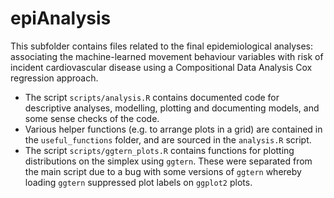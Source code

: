 # epiAnalysis

This subfolder contains files related to the final epidemiological analyses: associating the machine-learned movement behaviour variables with risk of incident cardiovascular disease using a Compositional Data Analysis Cox regression approach.

- The script `scripts/analysis.R` contains documented code for descriptive analyses, modelling, plotting and documenting models, and some sense checks of the code.
- Various helper functions (e.g. to arrange plots in a grid) are contained in the `useful_functions` folder, and are sourced in the `analysis.R` script. 
- The script `scripts/ggtern_plots.R` contains functions for plotting distributions on the simplex using `ggtern`. These were separated from the main script due to a bug with some versions of `ggtern` whereby loading `ggtern` suppressed plot labels on `ggplot2` plots. 
